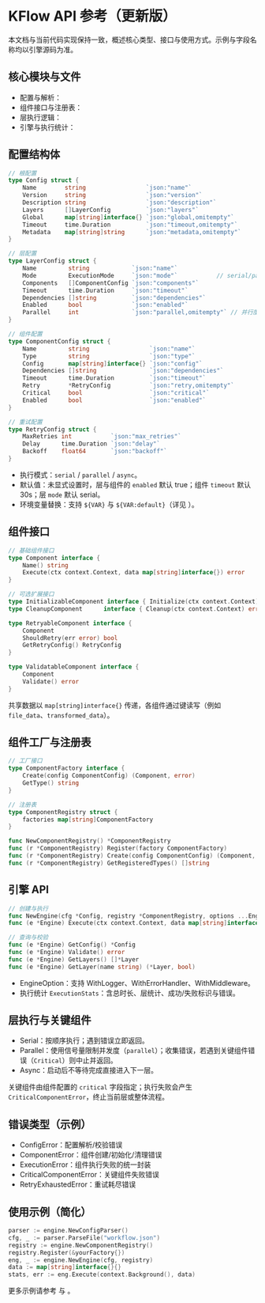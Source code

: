 # KFlow API 参考（更新版）

本文档与当前代码实现保持一致，概述核心类型、接口与使用方式。示例与字段名称均以引擎源码为准。

## 核心模块与文件
- 配置与解析：<mcfile name="config.go" path="/Users/kangyujian/goProject/kflow/engine/config.go"></mcfile>
- 组件接口与注册表：<mcfile name="component.go" path="/Users/kangyujian/goProject/kflow/engine/component.go"></mcfile>
- 层执行逻辑：<mcfile name="layer.go" path="/Users/kangyujian/goProject/kflow/engine/layer.go"></mcfile>
- 引擎与执行统计：<mcfile name="engine.go" path="/Users/kangyujian/goProject/kflow/engine/engine.go"></mcfile>

## 配置结构体

```go
// 根配置
type Config struct {
    Name        string                 `json:"name"`
    Version     string                 `json:"version"`
    Description string                 `json:"description"`
    Layers      []LayerConfig          `json:"layers"`
    Global      map[string]interface{} `json:"global,omitempty"`
    Timeout     time.Duration          `json:"timeout,omitempty"`
    Metadata    map[string]string      `json:"metadata,omitempty"`
}

// 层配置
type LayerConfig struct {
    Name         string            `json:"name"`
    Mode         ExecutionMode     `json:"mode"`           // serial/parallel/async
    Components   []ComponentConfig `json:"components"`
    Timeout      time.Duration     `json:"timeout"`
    Dependencies []string          `json:"dependencies"`
    Enabled      bool              `json:"enabled"`
    Parallel     int               `json:"parallel,omitempty"` // 并行度上限
}

// 组件配置
type ComponentConfig struct {
    Name         string                 `json:"name"`
    Type         string                 `json:"type"`
    Config       map[string]interface{} `json:"config"`
    Dependencies []string               `json:"dependencies"`
    Timeout      time.Duration          `json:"timeout"`
    Retry        *RetryConfig           `json:"retry,omitempty"`
    Critical     bool                   `json:"critical"`
    Enabled      bool                   `json:"enabled"`
}

// 重试配置
type RetryConfig struct {
    MaxRetries int           `json:"max_retries"`
    Delay      time.Duration `json:"delay"`
    Backoff    float64       `json:"backoff"`
}
```

- 执行模式：`serial` / `parallel` / `async`。
- 默认值：未显式设置时，层与组件的 `enabled` 默认 true；组件 `timeout` 默认 30s；层 `mode` 默认 serial。
- 环境变量替换：支持 `${VAR}` 与 `${VAR:default}`（详见 <mcfile name="config.go" path="/Users/kangyujian/goProject/kflow/engine/config.go"></mcfile>）。

## 组件接口

```go
// 基础组件接口
type Component interface {
    Name() string
    Execute(ctx context.Context, data map[string]interface{}) error
}

// 可选扩展接口
type InitializableComponent interface { Initialize(ctx context.Context) error }
type CleanupComponent      interface { Cleanup(ctx context.Context) error }

type RetryableComponent interface {
    Component
    ShouldRetry(err error) bool
    GetRetryConfig() RetryConfig
}

type ValidatableComponent interface {
    Component
    Validate() error
}
```

共享数据以 `map[string]interface{}` 传递，各组件通过键读写（例如 `file_data`、`transformed_data`）。

## 组件工厂与注册表

```go
// 工厂接口
type ComponentFactory interface {
    Create(config ComponentConfig) (Component, error)
    GetType() string
}

// 注册表
type ComponentRegistry struct {
    factories map[string]ComponentFactory
}

func NewComponentRegistry() *ComponentRegistry
func (r *ComponentRegistry) Register(factory ComponentFactory)
func (r *ComponentRegistry) Create(config ComponentConfig) (Component, error)
func (r *ComponentRegistry) GetRegisteredTypes() []string
```

## 引擎 API

```go
// 创建与执行
func NewEngine(cfg *Config, registry *ComponentRegistry, options ...EngineOption) (*Engine, error)
func (e *Engine) Execute(ctx context.Context, data map[string]interface{}) (*ExecutionStats, error)

// 查询与校验
func (e *Engine) GetConfig() *Config
func (e *Engine) Validate() error
func (e *Engine) GetLayers() []*Layer
func (e *Engine) GetLayer(name string) (*Layer, bool)
```

- EngineOption：支持 WithLogger、WithErrorHandler、WithMiddleware。
- 执行统计 `ExecutionStats`：含总时长、层统计、成功/失败标识与错误。

## 层执行与关键组件
- Serial：按顺序执行；遇到错误立即返回。
- Parallel：使用信号量限制并发度（`parallel`）；收集错误，若遇到关键组件错误（`Critical`）则中止并返回。
- Async：启动后不等待完成直接进入下一层。

关键组件由组件配置的 `critical` 字段指定；执行失败会产生 `CriticalComponentError`，终止当前层或整体流程。

## 错误类型（示例）
- ConfigError：配置解析/校验错误
- ComponentError：组件创建/初始化/清理错误
- ExecutionError：组件执行失败的统一封装
- CriticalComponentError：关键组件失败错误
- RetryExhaustedError：重试耗尽错误

## 使用示例（简化）

```go
parser := engine.NewConfigParser()
cfg, _ := parser.ParseFile("workflow.json")
registry := engine.NewComponentRegistry()
registry.Register(&yourFactory{})
eng, _ := engine.NewEngine(cfg, registry)
data := map[string]interface{}{}
stats, err := eng.Execute(context.Background(), data)
```

更多示例请参考 <mcfile name="README.md" path="/Users/kangyujian/goProject/kflow/README.md"></mcfile> 与 <mcfile name="example/basic/README.md" path="/Users/kangyujian/goProject/kflow/example/basic/README.md"></mcfile>。
